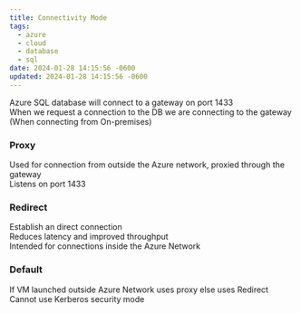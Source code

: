 ```yaml
---
title: Connectivity Mode
tags:
  - azure
  - cloud
  - database
  - sql
date: 2024-01-28 14:15:56 -0600
updated: 2024-01-28 14:15:56 -0600
---
```


Azure SQL database will connect to a gateway on port 1433  
When we request a connection to the DB we are connecting to the gateway (When connecting from On-premises)

### Proxy
Used for connection from outside the Azure network, proxied through the gateway  
Listens on port 1433

### Redirect
Establish an direct connection  
Reduces latency and improved throughput  
Intended for connections inside the Azure Network

### Default
If VM launched outside Azure Network uses proxy else uses Redirect  
Cannot use Kerberos security mode
